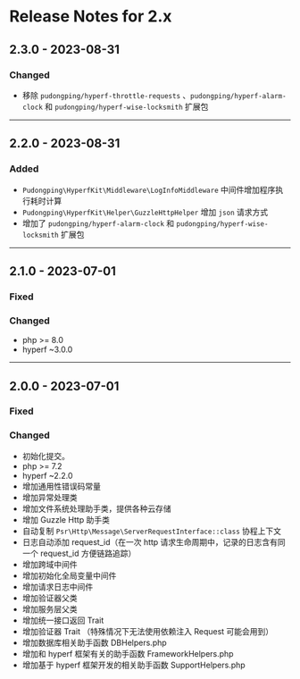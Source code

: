 # Release Notes for 2.x

## 2.3.0 - 2023-08-31

### Changed

- 移除 `pudongping/hyperf-throttle-requests` 、`pudongping/hyperf-alarm-clock` 和 `pudongping/hyperf-wise-locksmith` 扩展包

---

## 2.2.0 - 2023-08-31

### Added

- `Pudongping\HyperfKit\Middleware\LogInfoMiddleware` 中间件增加程序执行耗时计算
- `Pudongping\HyperfKit\Helper\GuzzleHttpHelper` 增加 `json` 请求方式
- 增加了 `pudongping/hyperf-alarm-clock` 和 `pudongping/hyperf-wise-locksmith` 扩展包

---

## 2.1.0 - 2023-07-01

### Fixed

### Changed

- php >= 8.0
- hyperf ~3.0.0

---

## 2.0.0 - 2023-07-01

### Fixed

### Changed

- 初始化提交。
- php >= 7.2
- hyperf ~2.2.0
- 增加通用性错误码常量
- 增加异常处理类
- 增加文件系统处理助手类，提供各种云存储
- 增加 Guzzle Http 助手类
- 自动复制 `Psr\Http\Message\ServerRequestInterface::class` 协程上下文
- 日志自动添加 request_id（在一次 http 请求生命周期中，记录的日志含有同一个 request_id 方便链路追踪）
- 增加跨域中间件
- 增加初始化全局变量中间件
- 增加请求日志中间件
- 增加验证器父类
- 增加服务层父类
- 增加统一接口返回 Trait
- 增加验证器 Trait （特殊情况下无法使用依赖注入 Request 可能会用到）
- 增加数据库相关助手函数 DBHelpers.php
- 增加和 hyperf 框架有关的助手函数 FrameworkHelpers.php
- 增加基于 hyperf 框架开发的相关助手函数 SupportHelpers.php